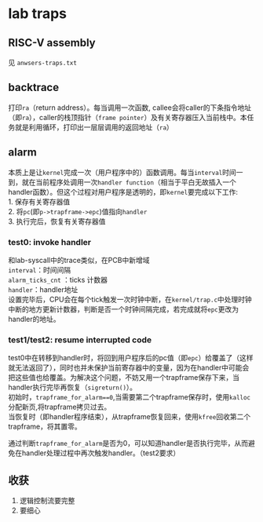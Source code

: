 # lab traps
## RISC-V assembly
见 `anwsers-traps.txt`
## backtrace
打印`ra`（return address）。每当调用一次函数, callee会将caller的下条指令地址（即`ra`），caller的栈顶指针（`frame pointer`）及有关寄存器压入当前栈中。本任务就是利用循环，打印出一层层调用的返回地址（`ra`）
## alarm   
本质上是让`kernel`完成一次（用户程序中的）函数调用。每当`interval`时间一到，就在当前程序处调用一次`handler function`（相当于平白无故插入一个handler函数）。但这个过程对用户程序是透明的，即`kernel`要完成以下工作:    
    1. 保存有关寄存器值   
    2. 将`pc`(即`p->trapframe->epc`)值指向`handler`   
    3. 执行完后，恢复有关寄存器值

### test0: invoke handler

和lab-syscall中的trace类似，在PCB中新增域   
    `interval`：时间间隔   
    `alarm_ticks_cnt` ：ticks 计数器  
    `handler`：handler地址   
设置完毕后，CPU会在每个tick触发一次时钟中断，在`kernel/trap.c`中处理时钟中断的地方更新计数器，判断是否一个时钟间隔完成，若完成就将`epc`更改为handler的地址。

### test1/test2: resume interrupted code

test0中在转移到handler时，将回到用户程序后的pc值（即`epc`）给覆盖了（这样就无法返回了），同时也并未保护当前寄存器中的变量，因为在handler中可能会把这些值也给覆盖。为解决这个问题，不妨又用一个trapframe保存下来，当handler执行完毕再恢复（`sigreturn()`）。    
初始时，`trapframe_for_alarm==0`,当需要第二个trapframe保存时，使用`kalloc`分配新页,将trapframe拷贝过去。   
当恢复时（即handler程序结束），从trapframe恢复回来，使用`kfree`回收第二个trapframe，将其置零。   

通过判断`trapframe_for_alarm`是否为0，可以知道handler是否执行完毕，从而避免在handler处理过程中再次触发handler。（test2要求）

## 收获
1. 逻辑控制流要完整
2. 要细心